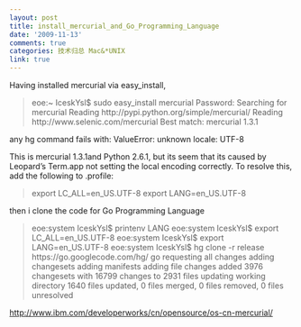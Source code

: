 ```yaml
---
layout: post
title: install_mercurial_and_Go_Programming_Language
date: '2009-11-13'
comments: true
categories: 技术归总 Mac&*UNIX
link: true
---
```

Having installed mercurial via easy_install,
<blockquote>eoe:~ IceskYsl$ sudo easy_install mercurial
Password:
Searching for mercurial
Reading http://pypi.python.org/simple/mercurial/
Reading http://www.selenic.com/mercurial
Best match: mercurial 1.3.1</blockquote>
any hg command fails with:
ValueError: unknown locale: UTF-8

This is mercurial 1.3.1and Python 2.6.1, but its seem that its caused by Leopard’s Term.app not setting the local encoding correctly. To resolve this, add the following to .profile:
<blockquote>export LC_ALL=en_US.UTF-8
export LANG=en_US.UTF-8</blockquote>
then i clone the code for   Go Programming Language
<blockquote>eoe:system IceskYsl$ printenv LANG
eoe:system IceskYsl$ export LC_ALL=en_US.UTF-8
eoe:system IceskYsl$   export LANG=en_US.UTF-8
eoe:system IceskYsl$ hg clone -r release https://go.googlecode.com/hg/  go
requesting all changes
adding changesets
adding manifests
adding file changes
added 3976 changesets with 16799 changes to 2931 files
updating working directory
1640 files updated, 0 files merged, 0 files removed, 0 files unresolved</blockquote>
<a href="http://www.ibm.com/developerworks/cn/opensource/os-cn-mercurial/" target="_blank">http://www.ibm.com/developerworks/cn/opensource/os-cn-mercurial/</a>
